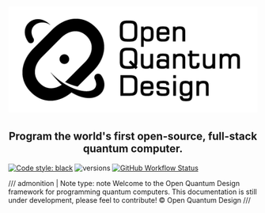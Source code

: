 # ![Open Quantum Design](./img/oqd-logo-text.png)

<div align="center">
    <h2 align="center">
        Program the world's first open-source, full-stack quantum computer.
    </h2>
</div>

[![Code style: black](https://img.shields.io/badge/code%20style-black-000000.svg)](https://github.com/ambv/black)
![versions](https://img.shields.io/badge/python-3.8%20%7C%203.9%20%7C%203.10-blue)
[![GitHub Workflow Status](https://img.shields.io/badge/build-passing-brightgreen)](https://github.com/ki3-qbt/graph-compiler/actions)

<!-- prettier-ignore -->
/// admonition | Note
    type: note
Welcome to the Open Quantum Design framework for programming quantum computers.
This documentation is still under development, please feel to contribute! © Open Quantum Design
///

